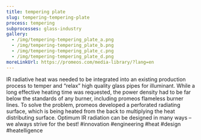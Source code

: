 ```yaml
---
title: tempering plate
slug: tempering-tempering-plate
process: tempering
subprocesses: glass-industry
gallery:
  - /img/tempering-tempering_plate_a.png
  - /img/tempering-tempering_plate_b.png
  - /img/tempering-tempering_plate_c.png
  - /img/tempering-tempering_plate_d.png
moreLinkUrl: https://promeos.com/media-library/?lang=en
---
```

IR radiative heat was needed to be integrated into an existing production process to temper and “relax” high quality glass pipes for illuminant. While a long effective heating time was requested, the power density had to be far below the standards of any burner, including promeos flameless burner lines. To solve the problem, promeos developed a perforated radiating surface, which is being heated from the back to multiplying the heat distributing surface. Optimum IR radiation can be designed in many ways – we always strive for the best! #innovation #engineering #heat #design #heatelligence

